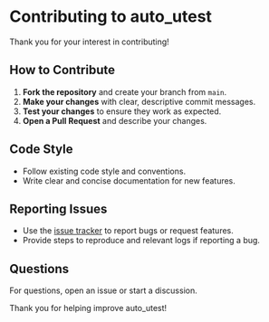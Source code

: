 # Contributing to auto_utest

Thank you for your interest in contributing!

## How to Contribute

1. **Fork the repository** and create your branch from `main`.
2. **Make your changes** with clear, descriptive commit messages.
3. **Test your changes** to ensure they work as expected.
4. **Open a Pull Request** and describe your changes.

## Code Style

- Follow existing code style and conventions.
- Write clear and concise documentation for new features.

## Reporting Issues

- Use the [issue tracker](../../issues) to report bugs or request features.
- Provide steps to reproduce and relevant logs if reporting a bug.

## Questions

For questions, open an issue or start a discussion.

Thank you for helping improve auto_utest!